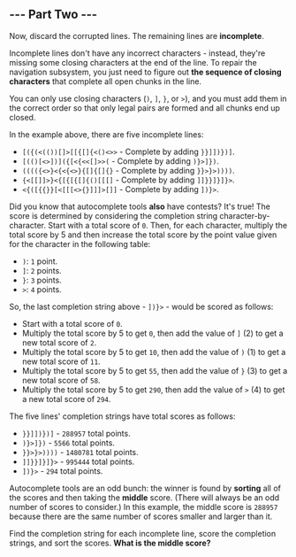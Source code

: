 ## --- Part Two ---

Now, discard the corrupted lines.  The remaining lines are **incomplete**.

Incomplete lines don't have any incorrect characters - instead, they're missing some closing characters at the end of the line. To repair the navigation subsystem, you just need to figure out **the sequence of closing characters** that complete all open chunks in the line.

You can only use closing characters (``)``, ``]``, ``}``, or ``>``), and you must add them in the correct order so that only legal pairs are formed and all chunks end up closed.

In the example above, there are five incomplete lines:

* ``[({(<(())[]>[[{[]{<()<>>`` - Complete by adding ``}}]])})]``.
* ``[(()[<>])]({[<{<<[]>>(`` - Complete by adding ``)}>]})``.
* ``(((({<>}<{<{<>}{[]{[]{}`` - Complete by adding ``}}>}>))))``.
* ``{<[[]]>}<{[{[{[]{()[[[]`` - Complete by adding ``]]}}]}]}>``.
* ``<{([{{}}[<[[[<>{}]]]>[]]`` - Complete by adding ``])}>``.

Did you know that autocomplete tools **also** have contests? It's true! The score is determined by considering the completion string character-by-character. Start with a total score of ``0``. Then, for each character, multiply the total score by 5 and then increase the total score by the point value given for the character in the following table:

* ``)``: ``1`` point.
* ``]``: ``2`` points.
* ``}``: ``3`` points.
* ``>``: ``4`` points.

So, the last completion string above - ``])}>`` - would be scored as follows:

* Start with a total score of ``0``.
* Multiply the total score by 5 to get ``0``, then add the value of ``]`` (2) to get a new total score of ``2``.
* Multiply the total score by 5 to get ``10``, then add the value of ``)`` (1) to get a new total score of ``11``.
* Multiply the total score by 5 to get ``55``, then add the value of ``}`` (3) to get a new total score of ``58``.
* Multiply the total score by 5 to get ``290``, then add the value of ``>`` (4) to get a new total score of ``294``.

The five lines' completion strings have total scores as follows:

* ``}}]])})]`` - ``288957`` total points.
* ``)}>]})`` - ``5566`` total points.
* ``}}>}>))))`` - ``1480781`` total points.
* ``]]}}]}]}>`` - ``995444`` total points.
* ``])}>`` - ``294`` total points.

Autocomplete tools are an odd bunch: the winner is found by **sorting** all of the scores and then taking the **middle** score. (There will always be an odd number of scores to consider.) In this example, the middle score is ``288957`` because there are the same number of scores smaller and larger than it.

Find the completion string for each incomplete line, score the completion strings, and sort the scores. **What is the middle score?**

